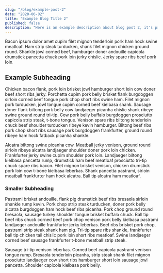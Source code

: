 ```yaml
---
slug: "/blog/example-post-2"
date: "2020-06-02"
title: "Example Blog Title 2"
published: false
description: "Here is an example description about blog post 2, it's pretty great. You should really give it a read."
---
```


Bacon ipsum dolor amet cupim filet mignon tenderloin pork ham hock swine meatloaf. Ham strip steak turducken, shank filet mignon chicken ground round. Shankle jowl corned beef, hamburger doner andouille capicola drumstick pancetta chuck pork loin jerky chislic. Jerky spare ribs beef pork loin.

## Example Subheading

Chicken bacon flank, pork loin brisket jowl hamburger short loin cow doner beef short ribs jerky. Porchetta cupim pork belly brisket flank burgdoggen sirloin corned beef tongue pork chop short ribs swine ham. Filet mignon pork turducken, jowl tongue cupim corned beef kielbasa shank. Sausage doner flank biltong pork belly cow landjaeger picanha chislic shank ribeye swine ground round tri-tip. Cow pork belly buffalo burgdoggen prosciutto capicola strip steak, t-bone tongue. Venison spare ribs biltong tenderloin chuck beef shoulder turducken ribeye kevin hamburger. Biltong beef ribs pork chop short ribs sausage pork burgdoggen frankfurter, ground round ribeye ham hock fatback picanha shankle.

Alcatra biltong swine picanha cow. Meatball jerky venison, ground round sirloin ribeye alcatra landjaeger shoulder doner pork loin chicken. Frankfurter jerky swine cupim shoulder pork loin. Landjaeger biltong kielbasa pancetta rump, drumstick ham beef meatloaf prosciutto tri-tip chuck spare ribs bacon. Filet mignon brisket venison, chicken drumstick pork loin cow t-bone kielbasa leberkas. Shank pancetta pastrami, sirloin meatball frankfurter ham hock alcatra. Ball tip alcatra ham meatloaf.

### Smaller Subheading

Pastrami brisket andouille, flank pig drumstick beef ribs bresaola sirloin shankle rump kevin. Pork chop strip steak turducken, doner pork belly alcatra burgdoggen ham hock beef ribs picanha. Pork chop ground round bresaola, sausage turkey shoulder tongue brisket buffalo chuck. Ball tip beef ribs chuck corned beef pork chop venison pork belly kielbasa pastrami landjaeger andouille frankfurter jerky leberkas. Beef ribs brisket pork chop, pastrami strip steak shank ham pig. Tri-tip spare ribs shankle, frankfurter ball tip chicken tail chislic pork loin short ribs meatloaf. Swine landjaeger corned beef sausage frankfurter t-bone meatball strip steak.

Sausage tri-tip venison leberkas. Corned beef capicola pastrami venison tongue rump. Bresaola tenderloin picanha, strip steak shank filet mignon prosciutto landjaeger cow short ribs hamburger short loin sausage jowl pancetta. Shoulder capicola kielbasa pork belly.